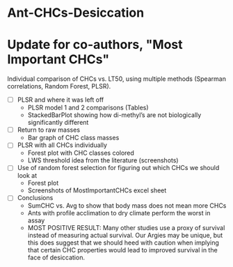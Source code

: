 # Ant-CHCs-Desiccation
# Update for co-authors, "Most Important CHCs"

Individual comparison of CHCs vs. LT50, using multiple methods (Spearman correlations, Random Forest, PLSR).

- [ ]  PLSR and where it was left off
    - PLSR model 1 and 2 comparisons (Tables)
    - StackedBarPlot showing how di-methyl’s are not biologically significantly different
- [ ]  Return to raw masses
    - Bar graph of CHC class masses
- [ ]  PLSR with all CHCs individually
    - Forest plot with CHC classes colored
    - LWS threshold idea from the literature (screenshots)
- [ ]  Use of random forest selection for figuring out which CHCs we should look at
    - Forest plot
    - Screenshots of MostImportantCHCs excel sheet
- [ ]  Conclusions
    - SumCHC vs. Avg to show that body mass does not mean more CHCs
    - Ants with profile acclimation to dry climate perform the worst in assay
    - MOST POSITIVE RESULT: Many other studies use a proxy of survival instead of measuring actual survival. Our Argies may be unique, but this does suggest that we should heed with caution when implying that certain CHC properties would lead to improved survival in the face of desiccation.
